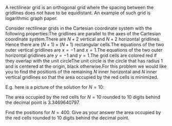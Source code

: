 A rectilinear grid is an orthogonal grid where the spacing between the gridlines does not have to be equidistant.
An example of such grid is logarithmic graph paper.


Consider rectilinear grids in the Cartesian coordinate system with the following properties:The gridlines are parallel to the axes of the Cartesian coordinate system.There are $N+2$ vertical and $N+2$ horizontal gridlines. Hence there are $(N+1) \times (N+1)$ rectangular cells.The equations of the two outer vertical gridlines are $x = -1$ and $x = 1$.The equations of the two outer horizontal gridlines are $y = -1$ and $y = 1$.The grid cells are colored red if they overlap with the unit circleThe unit circle is the circle that has radius $1$ and is centered at the origin, black otherwise.For this problem we would like you to find the positions of the remaining $N$ inner horizontal and $N$ inner vertical gridlines so that the area occupied by the red cells is minimized.


E.g. here is a picture of the solution for $N = 10$:




The area occupied by the red cells for $N = 10$ rounded to $10$ digits behind the decimal point is $3.3469640797$.


Find the positions for $N = 400$. 
Give as your answer the area occupied by the red cells rounded to $10$ digits behind the decimal point.